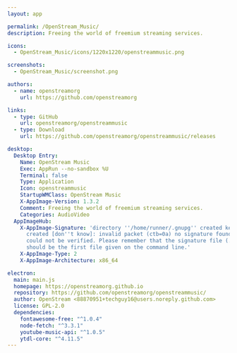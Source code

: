 ```yaml
---
layout: app

permalink: /OpenStream_Music/
description: Freeing the world of freemium streaming services.

icons:
  - OpenStream_Music/icons/1220x1220/openstreammusic.png

screenshots:
  - OpenStream_Music/screenshot.png

authors:
  - name: openstreamorg
    url: https://github.com/openstreamorg

links:
  - type: GitHub
    url: openstreamorg/openstreammusic
  - type: Download
    url: https://github.com/openstreamorg/openstreammusic/releases

desktop:
  Desktop Entry:
    Name: OpenStream Music
    Exec: AppRun --no-sandbox %U
    Terminal: false
    Type: Application
    Icon: openstreammusic
    StartupWMClass: OpenStream Music
    X-AppImage-Version: 1.3.2
    Comment: Freeing the world of freemium streaming services.
    Categories: AudioVideo
  AppImageHub:
    X-AppImage-Signature: 'directory ''/home/runner/.gnupg'' created keybox ''/home/runner/.gnupg/pubring.kbx''
      created [don''t know]: invalid packet (ctb=0a) no signature found the signature
      could not be verified. Please remember that the signature file (.sig or .asc)
      should be the first file given on the command line.'
    X-AppImage-Type: 2
    X-AppImage-Architecture: x86_64

electron:
  main: main.js
  homepage: https://openstreamorg.github.io
  repository: https://github.com/openstreamorg/openstreammusic/
  author: OpenStream <88870951+techguy16@users.noreply.github.com>
  license: GPL-2.0
  dependencies:
    fontawesome-free: "^1.0.4"
    node-fetch: "^3.3.1"
    youtube-music-api: "^1.0.5"
    ytdl-core: "^4.11.5"
---
```

